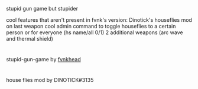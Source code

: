 stupid gun game but stupider

cool features that aren't present in fvnk's version:
Dinotick's houseflies mod on last weapon
cool admin command to toggle houseflies to a certain person or for everyone (hs name/all 0/1)
2 additional weapons (arc wave and thermal shield)
#
stupid-gun-game by [fvnkhead](https://github.com/fvnkhead)
#
house flies mod by DINOTICK#3135

